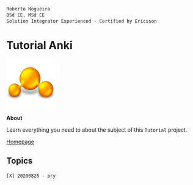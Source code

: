 ```
Roberto Nogueira  
BSd EE, MSd CE
Solution Integrator Experienced - Certified by Ericsson
```
# Tutorial Anki

![tutorial image](images/tutorial.png)

**About**

Learn everything you need to about the subject of this `Tutorial` project.

[Homepage](https://tutorial.com)

## Topics
```
[X] 20200826 - pry
```
